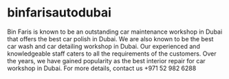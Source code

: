 # binfarisautodubai
Bin Faris is known to be an outstanding car maintenance workshop in Dubai that offers the best car polish in Dubai. We are also known to be the best car wash and car detailing workshop in Dubai. Our experienced and knowledgeable staff caters to all the requirements of the customers. Over the years, we have gained popularity as the best interior repair for car workshop in Dubai. For more details, contact us +971 52 982 6288
